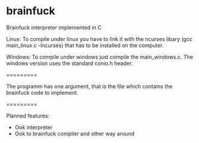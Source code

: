brainfuck
=========

Brainfuck interpreter implemented in C

Linux:
To compile under linux you have to link it with the ncurses libary (gcc main_linux.c -lncurses) that has to be installed on the computer.

Windows:
To compile under windows just compile the main_windows.c. The windows version uses the standard conio.h header.

=========

The programm has one argument, that is the file which contains the brainfuck code to implement.

=========

Planned features:

 - Ook interpreter
 - Ook to brainfuck compiler and other way around
